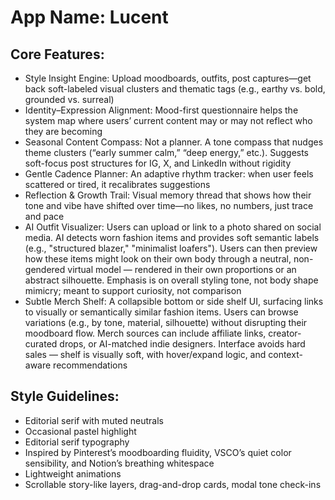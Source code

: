 # **App Name**: Lucent

## Core Features:

- Style Insight Engine: Upload moodboards, outfits, post captures—get back soft-labeled visual clusters and thematic tags (e.g., earthy vs. bold, grounded vs. surreal)
- Identity–Expression Alignment: Mood-first questionnaire helps the system map where users’ current content may or may not reflect who they are becoming
- Seasonal Content Compass: Not a planner. A tone compass that nudges theme clusters (“early summer calm,” “deep energy,” etc.). Suggests soft-focus post structures for IG, X, and LinkedIn without rigidity
- Gentle Cadence Planner: An adaptive rhythm tracker: when user feels scattered or tired, it recalibrates suggestions
- Reflection & Growth Trail: Visual memory thread that shows how their tone and vibe have shifted over time—no likes, no numbers, just trace and pace
- AI Outfit Visualizer: Users can upload or link to a photo shared on social media. AI detects worn fashion items and provides soft semantic labels (e.g., "structured blazer," "minimalist loafers"). Users can then preview how these items might look on their own body through a neutral, non-gendered virtual model — rendered in their own proportions or an abstract silhouette. Emphasis is on overall styling tone, not body shape mimicry; meant to support curiosity, not comparison
- Subtle Merch Shelf: A collapsible bottom or side shelf UI, surfacing links to visually or semantically similar fashion items. Users can browse variations (e.g., by tone, material, silhouette) without disrupting their moodboard flow. Merch sources can include affiliate links, creator-curated drops, or AI-matched indie designers. Interface avoids hard sales — shelf is visually soft, with hover/expand logic, and context-aware recommendations

## Style Guidelines:

- Editorial serif with muted neutrals
- Occasional pastel highlight
- Editorial serif typography
- Inspired by Pinterest’s moodboarding fluidity, VSCO’s quiet color sensibility, and Notion’s breathing whitespace
- Lightweight animations
- Scrollable story-like layers, drag-and-drop cards, modal tone check-ins